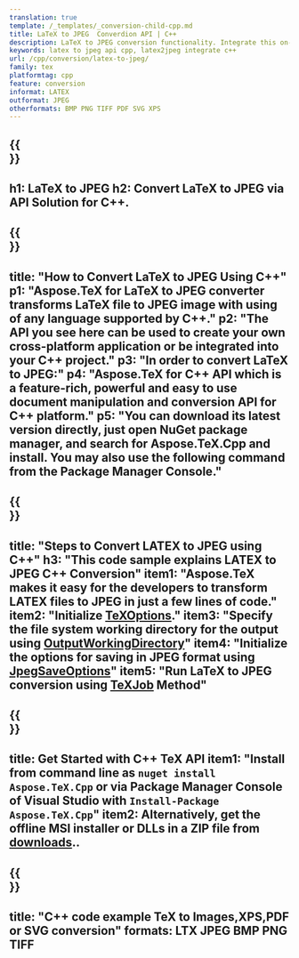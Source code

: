```yaml
---
translation: true
template: /_templates/_conversion-child-cpp.md
title: LaTeX to JPEG  Converdion API | C++ 
description: LaTeX to JPEG conversion functionality. Integrate this on-premise C++ library into your project or use cross-platform applications to convert LaTeX to JPEG .
keywords: latex to jpeg api cpp, latex2jpeg integrate c++
url: /cpp/conversion/latex-to-jpeg/
family: tex
platformtag: cpp
feature: conversion
informat: LATEX
outformat: JPEG 
otherformats: BMP PNG TIFF PDF SVG XPS
---
```


{{<section banner>}}
---
h1: LaTeX to JPEG 
h2: Convert LaTeX to JPEG  via API Solution for C++.
---

{{<section overview>}}
---
title: "How to Convert LaTeX to JPEG Using C++"
p1: "Aspose.TeX for LaTeX to JPEG converter transforms LaTeX file to JPEG image with using of any language supported by C++."
p2: "The API you see here can be used to create your own cross-platform application or be integrated into your C++ project."
p3: "In order to convert LaTeX to JPEG:"
p4: "Aspose.TeX for C++ API which is a feature-rich, powerful and easy to use document manipulation and conversion API for C++ platform."
p5: "You can download its latest version directly, just open NuGet package manager, and search for Aspose.TeX.Cpp and install. You may also use the following command from the Package Manager Console."
---

{{<section feature1>}}
---
title: "Steps to Convert LATEX to JPEG using C++"
h3: "This code sample explains LATEX to JPEG C++ Conversion"
item1: "Aspose.TeX makes it easy for the developers to transform LATEX files to JPEG in just a few lines of code."
item2: "Initialize [TeXOptions](https://reference.aspose.com/tex/cpp/class/aspose.te_x.te_x_options)."
item3: "Specify the file system working directory for the output using [OutputWorkingDirectory](https://reference.aspose.com/tex/cpp/class/aspose.te_x.te_x_options#aa4f4ea6dab7db5ba1b40800495f16f63)"
item4: "Initialize the options for saving in JPEG format using [JpegSaveOptions](https://reference.aspose.com/tex/cpp/class/aspose.te_x.presentation.image.jpeg_save_options)"
item5: "Run LaTeX to JPEG conversion using [TeXJob](https://reference.aspose.com/tex/cpp/class/aspose.te_x.te_x_job) Method"
---

{{<section feature2>}}
---
title: Get Started with C++ TeX API
item1: "Install from command line as ```nuget install Aspose.TeX.Cpp``` or via Package Manager Console of Visual Studio with ```Install-Package Aspose.TeX.Cpp```"
item2: Alternatively, get the offline MSI installer or DLLs in a ZIP file from [downloads](https://downloads.aspose.com/tex/cpp)..
---

{{<section widget>}}
---
title: "C++ code example TeX to Images,XPS,PDF or SVG conversion"
formats: LTX JPEG BMP PNG TIFF
---


